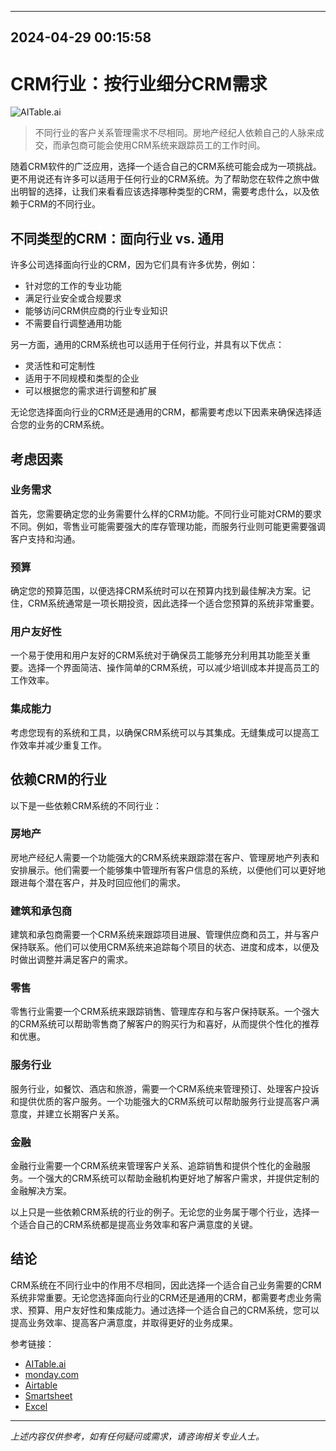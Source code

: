 

---------------------------------------------
2024-04-29 00:15:58
---------------------------------------------

# CRM行业：按行业细分CRM需求

![AITable.ai](https://www.aitable.ai/images/logo.png)

> 不同行业的客户关系管理需求不尽相同。房地产经纪人依赖自己的人脉来成交，而承包商可能会使用CRM系统来跟踪员工的工作时间。

随着CRM软件的广泛应用，选择一个适合自己的CRM系统可能会成为一项挑战。更不用说还有许多可以适用于任何行业的CRM系统。为了帮助您在软件之旅中做出明智的选择，让我们来看看应该选择哪种类型的CRM，需要考虑什么，以及依赖于CRM的不同行业。

## 不同类型的CRM：面向行业 vs. 通用

许多公司选择面向行业的CRM，因为它们具有许多优势，例如：

- 针对您的工作的专业功能
- 满足行业安全或合规要求
- 能够访问CRM供应商的行业专业知识
- 不需要自行调整通用功能

另一方面，通用的CRM系统也可以适用于任何行业，并具有以下优点：

- 灵活性和可定制性
- 适用于不同规模和类型的企业
- 可以根据您的需求进行调整和扩展

无论您选择面向行业的CRM还是通用的CRM，都需要考虑以下因素来确保选择适合您的业务的CRM系统。

## 考虑因素

### 业务需求

首先，您需要确定您的业务需要什么样的CRM功能。不同行业可能对CRM的要求不同。例如，零售业可能需要强大的库存管理功能，而服务行业则可能更需要强调客户支持和沟通。

### 预算

确定您的预算范围，以便选择CRM系统时可以在预算内找到最佳解决方案。记住，CRM系统通常是一项长期投资，因此选择一个适合您预算的系统非常重要。

### 用户友好性

一个易于使用和用户友好的CRM系统对于确保员工能够充分利用其功能至关重要。选择一个界面简洁、操作简单的CRM系统，可以减少培训成本并提高员工的工作效率。

### 集成能力

考虑您现有的系统和工具，以确保CRM系统可以与其集成。无缝集成可以提高工作效率并减少重复工作。

## 依赖CRM的行业

以下是一些依赖CRM系统的不同行业：

### 房地产

房地产经纪人需要一个功能强大的CRM系统来跟踪潜在客户、管理房地产列表和安排展示。他们需要一个能够集中管理所有客户信息的系统，以便他们可以更好地跟进每个潜在客户，并及时回应他们的需求。

### 建筑和承包商

建筑和承包商需要一个CRM系统来跟踪项目进展、管理供应商和员工，并与客户保持联系。他们可以使用CRM系统来追踪每个项目的状态、进度和成本，以便及时做出调整并满足客户的需求。

### 零售

零售行业需要一个CRM系统来跟踪销售、管理库存和与客户保持联系。一个强大的CRM系统可以帮助零售商了解客户的购买行为和喜好，从而提供个性化的推荐和优惠。

### 服务行业

服务行业，如餐饮、酒店和旅游，需要一个CRM系统来管理预订、处理客户投诉和提供优质的客户服务。一个功能强大的CRM系统可以帮助服务行业提高客户满意度，并建立长期客户关系。

### 金融

金融行业需要一个CRM系统来管理客户关系、追踪销售和提供个性化的金融服务。一个强大的CRM系统可以帮助金融机构更好地了解客户需求，并提供定制的金融解决方案。

以上只是一些依赖CRM系统的行业的例子。无论您的业务属于哪个行业，选择一个适合自己的CRM系统都是提高业务效率和客户满意度的关键。

## 结论

CRM系统在不同行业中的作用不尽相同，因此选择一个适合自己业务需要的CRM系统非常重要。无论您选择面向行业的CRM还是通用的CRM，都需要考虑业务需求、预算、用户友好性和集成能力。通过选择一个适合自己的CRM系统，您可以提高业务效率、提高客户满意度，并取得更好的业务成果。

参考链接：
- [AITable.ai](https://www.aitable.ai/)
- [monday.com](https://auth.monday.com/p/crm/users/sign_up_new#soft_signup_from_step)
- [Airtable](https://www.airtable.com/)
- [Smartsheet](https://www.smartsheet.com/)
- [Excel](https://www.microsoft.com/en-us/microsoft-365/excel)

---

*上述内容仅供参考，如有任何疑问或需求，请咨询相关专业人士。*